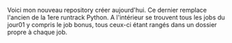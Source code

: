 Voici mon nouveau repository créer aujourd'hui. Ce dernier remplace l'ancien de la 1ere runtrack Python. A l'intérieur se trouvent tous les jobs du jour01 y compris le job bonus, tous ceux-ci étant rangés dans un dossier propre à chaque job.
